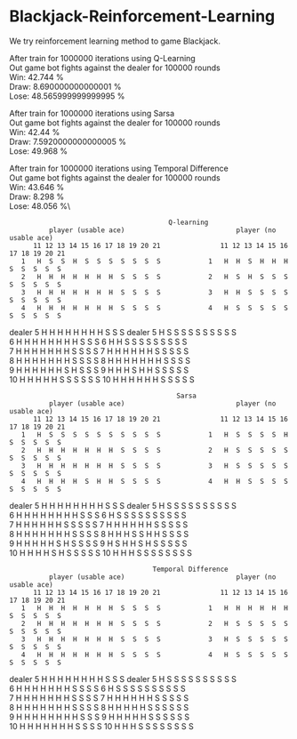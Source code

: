 # Blackjack-Reinforcement-Learning

We try reinforcement learning method to game Blackjack. 




After train for  1000000  iterations using Q-Learning\
Out game bot fights against the dealer for  100000  rounds\
Win:  42.744 %\
Draw:  8.690000000000001 %\
Lose:  48.565999999999995 %

After train for  1000000  iterations using Sarsa\
Out game bot fights against the dealer for  100000  rounds\
Win:  42.44 %\
Draw:  7.5920000000000005 %\
Lose:  49.968 %

After train for  1000000  iterations using Temporal Difference\
Out game bot fights against the dealer for  100000  rounds\
Win:  43.646 %\
Draw:  8.298 %\
Lose:  48.056 %\

                                            Q-learning
              player (usable ace)                            player (no usable ace)    
          11 12 13 14 15 16 17 18 19 20 21               11 12 13 14 15 16 17 18 19 20 21 
       1   H  S  S  H  S  S  S  S  S  S  S            1   H  H  S  H  H  H  S  S  S  S  S 
       2   H  H  H  H  H  H  H  S  S  S  S            2   H  S  H  S  S  S  S  S  S  S  S  
       3   H  H  H  H  H  H  H  S  S  S  S            3   H  H  S  S  S  S  S  S  S  S  S  
       4   H  H  H  H  H  H  H  S  S  S  S            4   H  S  S  S  S  S  S  S  S  S  S  
dealer 5   H  H  H  H  H  H  H  H  S  S  S     dealer 5   H  S  S  S  S  S  S  S  S  S  S  
       6   H  H  H  H  H  H  H  H  S  S  S            6   H  H  S  S  S  S  S  S  S  S  S  
       7   H  H  H  H  H  H  H  S  S  S  S            7   H  H  H  H  H  H  S  S  S  S  S  
       8   H  H  H  H  H  H  H  S  S  S  S            8   H  H  H  H  H  H  H  S  S  S  S  
       9   H  H  H  H  H  H  S  H  S  S  S            9   H  H  H  S  H  H  S  S  S  S  S  
      10   H  H  H  H  H  S  S  S  S  S  S           10   H  H  H  H  H  H  S  S  S  S  S  

                                              Sarsa
              player (usable ace)                            player (no usable ace)    
          11 12 13 14 15 16 17 18 19 20 21               11 12 13 14 15 16 17 18 19 20 21 
       1   H  S  S  S  S  S  S  S  S  S  S            1   H  S  S  S  S  H  S  S  S  S  S  
       2   H  H  H  H  H  H  H  S  S  S  S            2   H  S  S  S  S  S  S  S  S  S  S  
       3   H  H  H  H  H  H  H  S  S  S  S            3   H  S  S  S  S  S  S  S  S  S  S  
       4   H  H  H  H  S  H  H  S  S  S  S            4   H  H  S  S  S  S  S  S  S  S  S  
dealer 5   H  H  H  H  H  H  H  H  S  S  S     dealer 5   H  S  S  S  S  S  S  S  S  S  S  
       6   H  H  H  H  H  H  H  H  S  S  S            6   H  S  S  S  S  S  S  S  S  S  S  
       7   H  H  H  H  H  H  S  S  S  S  S            7   H  H  H  H  H  H  S  S  S  S  S  
       8   H  H  H  H  H  H  H  S  S  S  S            8   H  H  H  S  S  H  H  S  S  S  S  
       9   H  H  H  H  H  S  H  S  S  S  S            9   H  S  H  H  S  H  S  S  S  S  S  
      10   H  H  H  H  S  H  S  S  S  S  S           10   H  H  H  S  S  S  S  S  S  S  S  

                                        Temporal Difference
              player (usable ace)                            player (no usable ace)    
          11 12 13 14 15 16 17 18 19 20 21               11 12 13 14 15 16 17 18 19 20 21 
       1   H  H  H  H  H  H  H  S  S  S  S            1   H  H  H  H  H  H  S  S  S  S  S  
       2   H  H  H  H  H  H  H  S  S  S  S            2   H  S  S  S  S  S  S  S  S  S  S  
       3   H  H  H  H  H  H  H  S  S  S  S            3   H  S  S  S  S  S  S  S  S  S  S  
       4   H  H  H  H  H  H  H  S  S  S  S            4   H  S  S  S  S  S  S  S  S  S  S  
dealer 5   H  H  H  H  H  H  H  H  S  S  S     dealer 5   H  S  S  S  S  S  S  S  S  S  S  
       6   H  H  H  H  H  H  H  S  S  S  S            6   H  S  S  S  S  S  S  S  S  S  S  
       7   H  H  H  H  H  H  H  S  S  S  S            7   H  H  H  H  H  H  S  S  S  S  S  
       8   H  H  H  H  H  H  H  S  S  S  S            8   H  H  H  H  H  S  S  S  S  S  S  
       9   H  H  H  H  H  H  H  H  S  S  S            9   H  H  H  H  H  S  S  S  S  S  S  
      10   H  H  H  H  H  H  H  S  S  S  S           10   H  H  H  S  S  S  S  S  S  S  S  
      
      
